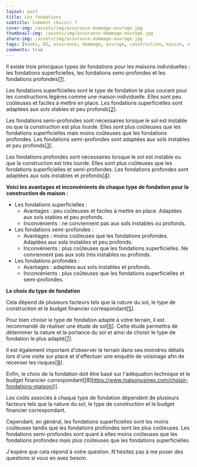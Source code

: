 ```yaml
---
layout: post
title: Les fondations
subtitle: Comment choisir ?
cover-img: /assets/img/assurance-dommage-ouvrage.jpg
thumbnail-img: /assets/img/assurance-dommage-ouvrage.jpg
share-img: /assets/img/assurance-dommage-ouvrage.jpg
tags: [books, DO, assurance, dommage, ouvrage, construction, maison, villa,]
comments: true
---
```


Il existe trois principaux types de fondations pour les maisons individuelles : les fondations superficielles, les fondations semi-profondes et les fondations profondes[[1](https://www.anco.pro/blog/guide-fondation-maison-individuelle/)]. 

Les fondations superficielles sont le type de fondation le plus courant pour les constructions légères comme une maison individuelle. Elles sont peu coûteuses et faciles à mettre en place. Les fondations superficielles sont adaptées aux sols stables et peu profonds[[2](https://www.construire-habitat.com/types-fondations-construction-lequel-choisir-maison/)].

Les fondations semi-profondes sont nécessaires lorsque le sol est instable ou que la construction est plus lourde. Elles sont plus coûteuses que les fondations superficielles mais moins coûteuses que les fondations profondes. Les fondations semi-profondes sont adaptées aux sols instables et peu profonds[[3](https://entreprisehuart.be/les-differents-types-de-fondation-de-maison/)].

Les fondations profondes sont nécessaires lorsque le sol est instable ou que la construction est très lourde. Elles sont plus coûteuses que les fondations superficielles et semi-profondes. Les fondations profondes sont adaptées aux sols instables et profonds[[4](https://www.habitatpresto.com/mag/maconnerie/tout-savoir-fondations-maison)].

**Voici les avantages et inconvénients de chaque type de fondation pour la construction de maison :**

- Les fondations superficielles : 
    - Avantages : peu coûteuses et faciles à mettre en place. Adaptées aux sols stables et peu profonds.
    - Inconvénients : ne conviennent pas aux sols instables ou profonds.
- Les fondations semi-profondes :
    - Avantages : moins coûteuses que les fondations profondes. Adaptées aux sols instables et peu profonds.
    - Inconvénients : plus coûteuses que les fondations superficielles. Ne conviennent pas aux sols très instables ou profonds.
- Les fondations profondes :
    - Avantages : adaptées aux sols instables et profonds.
    - Inconvénients : plus coûteuses que les fondations superficielles et semi-profondes.

**Le choix du type de fondation** 

Cela dépend de plusieurs facteurs tels que la nature du sol, le type de construction et le budget financier correspondant[[5](https://www.leroymerlin.fr/comment-choisir/tout-savoir-sur-les-fondations.html)]. 

Pour bien choisir le type de fondation adapté à votre terrain, il est recommandé de réaliser une étude de sol[[6](https://www.toutsurlebeton.fr/mise-en-oeuvre/comment-bien-choisir-les-fondations-de-son-ouvrage/)]. Cette étude permettra de déterminer la nature et la portance du sol et ainsi de choisir le type de fondation le plus adapté[[7](https://btp-cours.com/10-criteres-importants-pour-choisir-la-bonne-fondation-pour-votre-maison/)]. 

Il est également important d'observer le terrain dans ses moindres détails lors d'une visite sur place et d'effectuer une enquête de voisinage afin de recenser les risques[[8](https://bing.com/search?q=Comment+choisir+le+type+de+fondation+pour+ma+maison%3f)]. 

Enfin, le choix de la fondation doit être basé sur l'adéquation technique et le budget financier correspondant[[8]https://www.maisonusinex.com/choisir-fondations-maison/)].

Les coûts associés à chaque type de fondation dépendent de plusieurs facteurs tels que la nature du sol, le type de construction et le budget financier correspondant. 

Cependant, en général, les fondations superficielles sont les moins coûteuses tandis que les fondations profondes sont les plus coûteuses. Les fondations semi-profondes sont quant à elles moins coûteuses que les fondations profondes mais plus coûteuses que les fondations superficielles.

J'espère que cela répond à votre question. N'hésitez pas à me poser des questions si vous en avez besoin.
